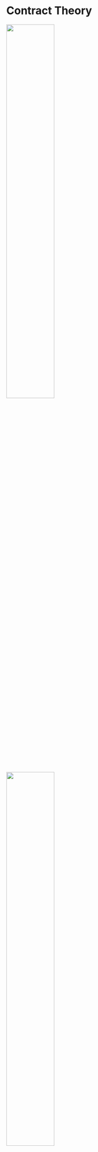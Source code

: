 # Contract Theory

<img src="https://user-images.githubusercontent.com/73271891/157402556-a417d909-52a9-497f-a8f9-e2563d4f9fe1.png" width="50%">

<img src="https://user-images.githubusercontent.com/73271891/157402667-f726b6a8-fc20-46e2-99a0-4f791b9f0a55.png" width="50%">
